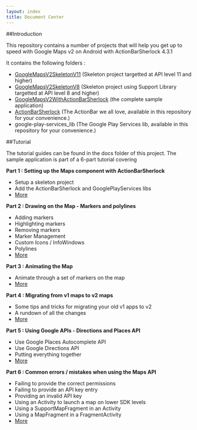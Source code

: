 ```yaml
---
layout: index
title: Document Center
---
```


##Introduction

This repository contains a number of projects that will help you get up to speed with Google Maps v2 on Android with ActionBarSherlock 4.3.1

It contains the following folders :

- [GoogleMapsV2SkeletonV11](https://github.com/ddewaele/GoogleMapsV2WithActionBarSherlock/tree/master/GoogleMapsV2SkeletonV11) (Skeleton project targetted at API level 11 and higher)
- [GoogleMapsV2SkeletonV8](https://github.com/ddewaele/GoogleMapsV2WithActionBarSherlock/tree/master/GoogleMapsV2SkeletonV8) (Skeleton project using Support Library targetted at API level 8 and higher)
- [GoogleMapsV2WithActionBarSherlock](https://github.com/ddewaele/GoogleMapsV2WithActionBarSherlock/tree/master/GoogleMapsV2WithActionBarSherlock) (the complete sample application)
- [ActionBarSherlock](http://actionbarsherlock.com/) (The ActionBar we all love, available in this repository for your convenience.)
- google-play-services_lib (The Google Play Services lib, available in this repository for your convenience.)

##Tutorial

The tutorial guides can be found in the docs folder of this project. The sample application is part of a 6-part tutorial covering

**Part 1 : Setting up the Maps component with ActionBarSherlock**

- Setup a skeleton project
- Add the ActionBarSherlock and GooglePlayServices libs
- [More](./part1)

**Part 2 : Drawing on the Map - Markers and polylines**

- Adding markers
- Highlighting markers
- Removing markers
- Marker Management
- Custom Icons / InfoWindows
- Polylines
- [More](./part2)

**Part 3 : Animating the Map**

- Animate through a set of markers on the map
- [More](./part3)

**Part 4 : Migrating from v1 maps to v2 maps**

- Some tips and tricks for migrating your old v1 apps to v2
- A rundown of all the changes
- [More](./part4)

**Part 5 : Using Google APIs - Directions and Places API**

- Use Google Places Autocomplete API
- Use Google Directions API
- Putting everything together
- [More](./part5)


**Part 6 : Common errors / mistakes when using the Maps API**

- Failing to provide the correct permissions
- Failing to provide an API key entry
- Providing an invalid API key
- Using an Activity to launch a map on lower SDK levels
- Using a SupportMapFragment in an Activity
- Using a MapFragment in a FragmentActivity
- [More](./part6)



